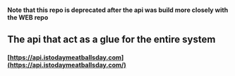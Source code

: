 #### Note that this repo is deprecated after the api was build more closely with the WEB repo

## The api that act as a glue for the entire system

#### [https://api.istodaymeatballsday.com](https://api.istodaymeatballsday.com/)
